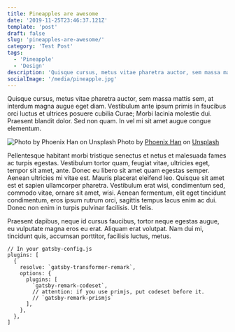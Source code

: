 ```yaml
---
title: Pineapples are awesome
date: '2019-11-25T23:46:37.121Z'
template: 'post'
draft: false
slug: 'pineapples-are-awesome/'
category: 'Test Post'
tags:
  - 'Pineapple'
  - 'Design'
description: 'Quisque cursus, metus vitae pharetra auctor, sem massa mattis sem, at interdum magna augue eget diam. Vestibulum ante ipsum primis in faucibus orci luctus et ultrices posuere cubilia Curae; Morbi lacinia molestie dui. Praesent blandit dolor. Sed non quam. In vel mi sit amet augue congue elementum.'
socialImage: '/media/pineapple.jpg'
---
```


Quisque cursus, metus vitae pharetra auctor, sem massa mattis sem, at interdum magna augue eget diam. Vestibulum ante ipsum primis in faucibus orci luctus et ultrices posuere cubilia Curae; Morbi lacinia molestie dui. Praesent blandit dolor. Sed non quam. In vel mi sit amet augue congue elementum.

![Photo by Phoenix Han on Unsplash](/media/pineapple.jpg)
Photo by [Phoenix Han](https://unsplash.com/@@phienix_han) on [Unsplash](https://unsplash.com)

Pellentesque habitant morbi tristique senectus et netus et malesuada fames ac turpis egestas. Vestibulum tortor quam, feugiat vitae, ultricies eget, tempor sit amet, ante. Donec eu libero sit amet quam egestas semper. Aenean ultricies mi vitae est. Mauris placerat eleifend leo. Quisque sit amet est et sapien ullamcorper pharetra. Vestibulum erat wisi, condimentum sed, commodo vitae, ornare sit amet, wisi. Aenean fermentum, elit eget tincidunt condimentum, eros ipsum rutrum orci, sagittis tempus lacus enim ac dui. Donec non enim in turpis pulvinar facilisis. Ut felis.

Praesent dapibus, neque id cursus faucibus, tortor neque egestas augue, eu vulputate magna eros eu erat. Aliquam erat volutpat. Nam dui mi, tincidunt quis, accumsan porttitor, facilisis luctus, metus.

    // In your gatsby-config.js
    plugins: [
      {
        resolve: `gatsby-transformer-remark`,
        options: {
          plugins: [
            `gatsby-remark-codeset`,
            // attention: if you use primjs, put codeset before it.
            // `gatsby-remark-prismjs`
          ],
        },
      },
    ] 